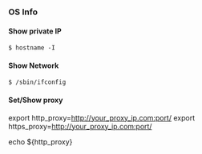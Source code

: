### OS Info
#### Show private IP
```
$ hostname -I
```

#### Show Network
```
$ /sbin/ifconfig
```

#### Set/Show proxy
export http_proxy=http://your_proxy_ip.com:port/
export https_proxy=http://your_proxy_ip.com:port/


echo ${http_proxy}

